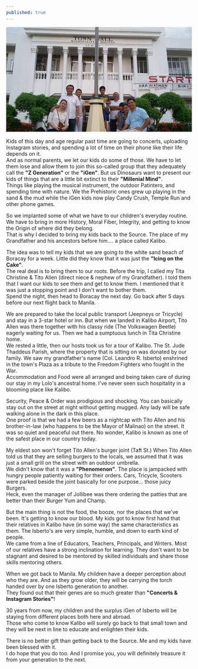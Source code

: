 ```yaml
---
published: true
---
```

![Source](/images/Kalibo.jpg)

Kids of this day and age regular past time are going to concerts, uploading Instagram stories, and spending a lot of time on their phone like their life depends on it.   
And as normal parents, we let our kids do some of those. We have to let them lose and allow them to join this so-called group that they adequately call the **"Z Generation"** or the **"iGen"**.
But us Dinosaurs want to present our kids of things that are a little bit extinct to their **"Millenial Mind"**.   
Things like playing the musical instrument, the outdoor Patintero, and spending time with nature. We the Prehistoric ones grew up playing in the sand & the mud while the iGen kids now play Candy Crush, Temple Run and other phone games.    

So we implanted some of what we have to our children's everyday routine. We have to bring in more History, Moral Fiber, Integrity, and getting to know the Origin of where did they belong.   
That is why I decided to bring my kids back to the Source. The place of my Grandfather and his ancestors before him.... a place called Kalibo.

The idea was to tell my kids that we are going to the white sand beach of Boracay for a week. Little did they know that it was just the **"Icing on the Cake"**.   
The real deal is to bring them to our roots.  Before the trip, I called my Tita Christine & Tito Allen (direct niece & nephew of my Grandfather). I told them that I want our kids to see them and get to know them. I mentioned that it was just a stopping point and I don't want to bother them.   
Spend the night, then head to Boracay the next day. Go back after 5 days before our next flight back to Manila.

We are prepared to take the local public transport (Jeepneys or Tricycle) and stay in a 3-star hotel or inn. But when we landed in Kalibo Airport, Tito Allen was there together with his classy ride (The Volkswagen Beetle) eagerly waiting for us. Then we had a sumptuous lunch in Tita Christine home.   
We rested a little, then our hosts took us for a tour of Kalibo. 
The St. Jude Thaddeus Parish, where the property that is sitting on was donated by our family. We saw my grandfather's name (Col. Leandro R. Isberto) enshrined in the town's Plaza as a tribute to the Freedom Fighters who fought in the War.   
Accommodation and Food were all arranged and being taken care of during our stay in my Lolo's ancestral home. I've never seen such hospitality in a blooming place like Kalibo.

Security, Peace & Order was prodigious and shocking. You can basically stay out on the street at night without getting mugged. Any lady will be safe walking alone in the dark in this place.   
One proof is that we had a few beers as a nightcap with Tito Allen and his brother-in-law (who happens to be the Mayor of Malinao) on the street. It was so quiet and peaceful out there. No wonder, Kalibo is known as one of the safest place in our country today.  

My eldest son won't forget Tito Allen's burger joint (Taft St.) When Tito Allen told us that they are selling burgers to the locals, we assumed that it was just a small grill on the street with an outdoor umbrella.   
We didn't know that it was a **"Phenomenon"**. The place is jampacked with hungry people patiently waiting for their orders.
Cars, Tricycle, Scooters were parked beside the joint basically for one purpose... those juicy Burgers.   
Heck, even the manager of Jollibee was there ordering the patties that are better than their Burger Yum and Champ. 

But the main thing is not the food, the booze, nor the places that we've been. It's getting to know our blood. My kids got to know first hand that their relatives in Kalibo have (in some way) the same characteristics as them. The Isberto's are very simple, humble, and down to earth kind of people.   
We came from a line of Educators, Teachers, Principals, and Writers. 
Most of our relatives have a strong inclination for learning. They don't want to be stagnant and desired to be mentored by skilled individuals and share those skills mentoring others. 

When we got back to Manila. My children have a deeper perception about who they are. And as they grow older, they will be carrying the torch handed over by one Isberto generation to another.   
They found out that their genes are so much greater than **"Concerts & Instagram Stories"**! 

30 years from now, my children and the surplus iGen of Isberto will be staying from different places both here and abroad.   
Those who come to know Kalibo will surely go back to that small town and they will be next in line to educate and enlighten their kids. 

There is no better gift than getting back to the Source. Me and my kids have been blessed with it.   
I do hope that you do too. And I promise you, you will definitely treasure it from your generation to the next. 


 

 

